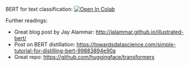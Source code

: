 BERT for text classification:
[![Open In Colab](https://colab.research.google.com/assets/colab-badge.svg)](https://colab.research.google.com/github/neychev/made_nlp_course/blob/spring2021/week07_context_based_embeddings_and_BERT/week07_BERT_for_text_classification.ipynb)

Further readings:

* Great blog post by Jay Alammar: http://jalammar.github.io/illustrated-bert/
* Post on BERT distillation: https://towardsdatascience.com/simple-tutorial-for-distilling-bert-99883894e90a
* Great repo: https://github.com/huggingface/transformers
